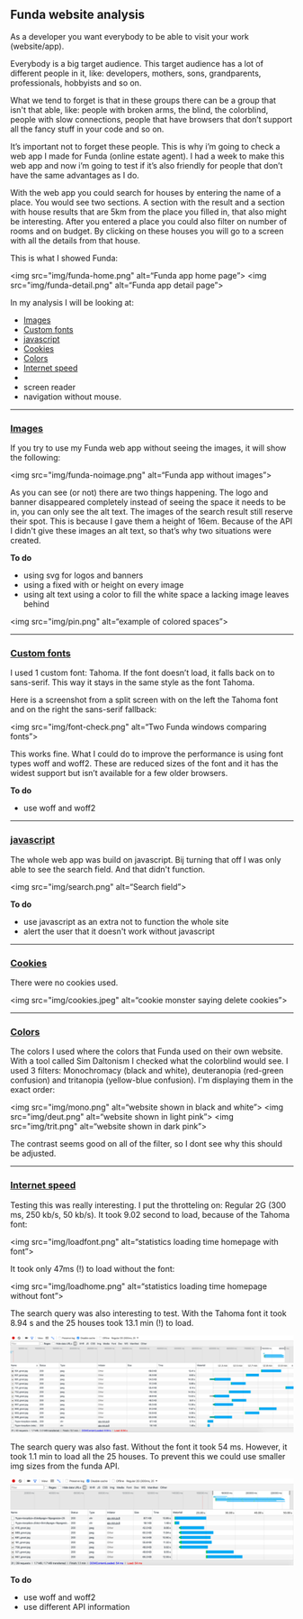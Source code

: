 ## Funda website analysis

As a developer you want everybody to be able to visit your work (website/app).

Everybody is a big target audience. This target audience has a lot of different people in it, like: developers, mothers, sons, grandparents, professionals, hobbyists and so on.

What we tend to forget is that in these groups there can be a group that isn't that able, like: people with broken arms, the blind, the colorblind, people with slow connections, people that have browsers that don’t support all the fancy stuff in your code and so on.

It’s important not to forget these people. This is why i’m going to check a web app I made for Funda (online estate agent). I had a week to make this web app and now i’m going to test if it’s also friendly for people that don’t have the same advantages as I do.

With the web app you could search for houses by entering the name of a place. You would see two sections. A section with the result and a section with house results that are 5km from the place you filled in, that also might be interesting. After you entered a place you could also filter on number of rooms and on budget. By clicking on these houses you will go to a screen with all the details from that house.

This is what I showed Funda:

<img src="img/funda-home.png" alt=“Funda app home page”>
<img src="img/funda-detail.png" alt=“Funda app detail page”>

In my analysis I will be looking at:
+ [Images](#images)
+ [Custom fonts](#custom-fonts)
+ [javascript](#js)
+ [Cookies](#cookies)
+ [Colors](#colors)
+ [Internet speed](#internet-speed)
+
+ screen reader
+ navigation without mouse.

---

### [Images](#images)
If you try to use my Funda web app without seeing the images, it will show the following:

<img src="img/funda-noimage.png" alt=“Funda app without images”>

As you can see (or not) there are two things happening. The logo and banner disappeared completely instead of seeing the space it needs to be in, you can only see the alt text. The images of the search result still reserve their spot. This is because I gave them a height of 16em. Because of the API I didn't give these images an alt text, so that’s why two situations were created.

__To do__
+ using svg for logos and banners
+ using a fixed with or height on every image
+ using alt text
using a color to fill the white space a lacking image leaves behind

<img src="img/pin.png" alt=“example of colored spaces”>

---

### [Custom fonts](#custom-fonts)

I used 1 custom font: Tahoma. If the font doesn’t load, it falls back on to sans-serif. This way it stays in the same style as the font Tahoma.

Here is a screenshot from a split screen with on the left the Tahoma font and on the right the sans-serif fallback:

<img src="img/font-check.png" alt=“Two Funda windows comparing fonts”>

This works fine. What I could do to improve the performance is using font types woff and woff2. These are reduced sizes of the font and it has the widest support but isn’t available for a few older browsers.

__To do__
+ use woff and woff2

---

### [javascript](#js)

The whole web app was build on javascript. Bij turning that off I was only able to see the search field. And that didn't function.

<img src="img/search.png" alt=“Search field”>

__To do__
+ use javascript as an extra not to function the whole site
+ alert the user that it doesn't work without javascript


---

### [Cookies](#cookies)

There were no cookies used.

<img src="img/cookies.jpeg" alt=“cookie monster saying delete cookies”>

---

### [Colors](#colors)

The colors I used where the colors that Funda used on their own website. With a tool called Sim Daltonism I checked what the colorblind would see. I used 3 filters: Monochromacy (black and white), deuteranopia (red-green confusion) and tritanopia (yellow-blue confusion). I'm displaying them in the exact order:

<img src="img/mono.png" alt=“website shown in black and white”>
<img src="img/deut.png" alt=“website shown in light pink”>
<img src="img/trit.png" alt=“website shown in dark pink”>

The contrast seems good on all of the filter, so I dont see why this should be adjusted.

---

### [Internet speed](#internet-speed)

Testing this was really interesting. I put the throtteling on: Regular 2G (300 ms, 250 kb/s, 50 kb/s). It took 9.02 second to load, because of the Tahoma font:

<img src="img/loadfont.png" alt=“statistics loading time homepage with font”>


It took only 47ms (!) to load without the font:

<img src="img/loadhome.png" alt=“statistics loading time homepage without font”>


The search query was also interesting to test.
With the Tahoma font it took 8.94 s and the 25 houses took 13.1 min (!) to load.

<img src="img/searchwithfont.png" alt="statistics loading time search query web app">

The search query was also fast. Without the font it took 54 ms. However, it took 1.1 min to load all the 25 houses. To prevent this we could use smaller img sizes from the funda API.

<img src="img/searchsansfont.png" alt="statistics loading time search query web app">

__To do__
+ use woff and woff2
+ use different API information


